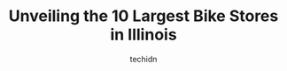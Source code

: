 ---
layout: ampstory
image: https://i0.wp.com/paketmu.com/wp-content/uploads/2023/06/trek-bicycle-downers-grove-0-in-illinois-1686365593.jpeg?resize=640,853
author: techidn
featured: false
description: Explore the diverse Bike Store scene in Illinois, home to an incredible selection of 10 establishments catering to every taste. Whether youre in search of iconic favorites or undiscovered t
title: Unveiling the 10 Largest Bike Stores in Illinois
cover:
   title: Unveiling the 10 Largest Bike Stores in Illinois
   subtitle: RICKPATE
   background: https://paketmu.com/wp-content/uploads/2023/06/trek-bicycle-downers-grove-0-in-illinois-1686365593.jpeg

pages: 
 - layout: thirds
   top: <h1>#1 7 Mile Cycles</h1>
   bottom: "<p>These folks were so great! Super personable, knowledgeable and helpful, and they made sure we got the best deal and the most bang for our buck. I havent ridden a bike in</p>"
   background: https://paketmu.com/wp-content/uploads/2023/06/trek-bicycle-downers-grove-1-in-illinois-1686365594.jpeg
   backgroundblur: true
 - layout: thirds
   top: <h1>#2 GoodSpeed Cycles</h1>
   bottom: "<p>Exceptional bike repair experience!My bike rides brand new now. AMAZING work performed and a  wonderful experience overall!KEEP IT UP GoodSpeed Cycles!!!! - )</p>"
   background: https://paketmu.com/wp-content/uploads/2023/06/trek-bicycle-downers-grove-2-in-illinois-1686365611.jpeg
   cta:
      link: https://paketmu.com/unveiling-the-10-largest-bike-stores-in-illinois/
      text: Unveiling the 10 Largest Bike Stores in Illinois
 - layout: thirds
   top: <h1>#3 ERIKS - Bike Board Ski</h1>
   bottom: "<p>My son and I had a great experience at Eriks. Chris, the service associate, was courteous,  professional and extremely informative in helping my son get the right bind</p>"
   background: https://paketmu.com/wp-content/uploads/2023/06/trek-bicycle-downers-grove-3-in-illinois-1686365612.jpeg
   cta:
      link: https://paketmu.com/unveiling-the-10-largest-bike-stores-in-illinois/
      text: Unveiling the 10 Largest Bike Stores in Illinois
 - layout: thirds
   top: <h1>#4 Trek Bicycle - Downers Grove</h1>
   bottom: "<p>639 Ogden Ave, Downers Grove, IL 60515, United States</p>"
   background: https://images.unsplash.com/photo-1620421680010-0766ff230392?ixlib=rb-4.0.3&ixid=MnwxMjA3fDB8MHxwaG90by1wYWdlfHx8fGVufDB8fHx8&auto=format&fit=crop&w=640&h=853&q=80
   cta:
      link: https://paketmu.com/unveiling-the-10-largest-bike-stores-in-illinois/
      text: Unveiling the 10 Largest Bike Stores in Illinois
 - layout: thirds
   top: <h1>#5 Vitesse Cycle Shop</h1>
   bottom: "<p>206 S Linden St, Normal, IL 61761, United States</p>"
   background: https://images.unsplash.com/photo-1534312527009-56c7016453e6?ixlib=rb-4.0.3&ixid=MnwxMjA3fDB8MHxwaG90by1wYWdlfHx8fGVufDB8fHx8&auto=format&fit=crop&w=640&h=853&q=80
   cta:
      link: https://paketmu.com/unveiling-the-10-largest-bike-stores-in-illinois/
      text: Unveiling the 10 Largest Bike Stores in Illinois
 - layout: thirds
   top: <h1>#6 ERIKS - Bike Board Ski</h1>
   bottom: "<p>636 Deerfield Rd, Deerfield, IL 60015, United States</p>"
   background: https://images.unsplash.com/photo-1533998839656-76f5e4b2bccb?ixlib=rb-4.0.3&ixid=MnwxMjA3fDB8MHxwaG90by1wYWdlfHx8fGVufDB8fHx8&auto=format&fit=crop&w=640&h=853&q=80
   cta:
      link: https://paketmu.com/unveiling-the-10-largest-bike-stores-in-illinois/
      text: Unveiling the 10 Largest Bike Stores in Illinois
 - layout: thirds
   top: <h1>#7 Kozys Cyclery Megastore</h1>
   bottom: "<p>3255 N Milwaukee Ave, Chicago, IL 60618, United States</p>"
   background: https://images.unsplash.com/photo-1618005182384-a83a8bd57fbe?ixlib=rb-4.0.3&ixid=MnwxMjA3fDB8MHxwaG90by1wYWdlfHx8fGVufDB8fHx8&auto=format&fit=crop&w=640&h=853&q=80
   cta:
      link: https://paketmu.com/unveiling-the-10-largest-bike-stores-in-illinois/
      text: Unveiling the 10 Largest Bike Stores in Illinois
 - layout: thirds
   middle: Continue reading...
   background: https://images.unsplash.com/photo-1527066579998-dbbae57f45ce?ixlib=rb-4.0.3&ixid=MnwxMjA3fDB8MHxwaG90by1wYWdlfHx8fGVufDB8fHx8&auto=format&fit=crop&w=640&h=853&q=80
   cta:
      link: https://paketmu.com/unveiling-the-10-largest-bike-stores-in-illinois/
      text: Unveiling the 10 Largest Bike Stores in Illinois
      
---